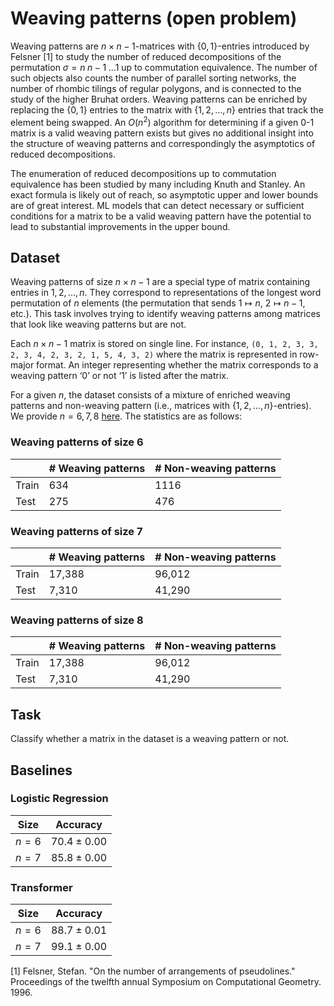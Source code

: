 # Weaving patterns (open problem)

Weaving patterns are $n \times n-1$-matrices with $\{0,1\}$-entries introduced by Felsner \[1\] to study the number of reduced decompositions of the permutation $\sigma = n \; n-1 \; \ldots 1$ up to commutation equivalence. The number of such objects also counts the number of parallel sorting networks, the number of rhombic tilings of regular polygons, and is connected to the study of the higher Bruhat orders. Weaving patterns can be enriched by replacing the $\{0,1\}$ entries to the matrix with $\{1,2,\dots,n\}$ entries that track the element being swapped. An $O(n^2)$ algorithm for determining if a given 0-1 matrix is a valid weaving pattern exists but gives no additional insight into the structure of weaving patterns and correspondingly the asymptotics of reduced decompositions.

The enumeration of reduced decompositions up to commutation equivalence has been studied by many including Knuth and Stanley. An exact formula is likely out of reach, so asymptotic upper and lower bounds are of great interest. ML models that can detect necessary or sufficient conditions for a matrix to be a valid weaving pattern have the potential to lead to substantial improvements in the upper bound.

## Dataset 

Weaving patterns of size $n \times n − 1$ are a special type of matrix containing entries in ${1, 2, . . . , n}$. They correspond to representations of the longest word permutation of $n$ elements (the permutation that sends $1 \mapsto n$, $2 \mapsto n − 1$, etc.). This task involves trying to identify weaving patterns among matrices that look like weaving patterns but are not.

Each $n \times n − 1$ matrix is stored on single line. For instance,
`(0, 1, 2, 3, 3, 2, 3, 4, 2, 3, 2, 1, 5, 4, 3, 2)`
where the matrix is represented in row-major format. An integer representing whether the matrix corresponds to a weaving pattern ‘0’ or not ‘1’ is listed after the matrix.

For a given $n$, the dataset consists of a mixture of enriched weaving patterns and non-weaving pattern (i.e., matrices with $\{1, 2, \ldots, n\}$-entries). We provide $n = 6, 7, 8$ [here](https://drive.google.com/file/d/1HsWuHpTkCOtpyTG2dFH49jzkKIZYwKG8/view?usp=sharing). The statistics are as follows:

### Weaving patterns of size $6$
|| # Weaving patterns | # Non-weaving patterns | 
|----------|----------|-----------|
| Train | 634 | 1116 |
| Test  | 275 | 476 |

### Weaving patterns of size $7$
|| # Weaving patterns | # Non-weaving patterns | 
|----------|----------|-----------|
| Train | 17,388 | 96,012 |
| Test  | 7,310 | 41,290 |

### Weaving patterns of size $8$
|| # Weaving patterns | # Non-weaving patterns | 
|----------|----------|-----------|
| Train | 17,388 | 96,012 |
| Test  | 7,310 | 41,290 |

## Task
Classify whether a matrix in the dataset is a weaving pattern or not. 

## Baselines

### Logistic Regression

| Size | Accuracy | 
|----------|----------|
| $n= 6$ | $70.4 \pm 0.00$ |
| $n= 7$  | $85.8 \pm 0.00$ |

### Transformer

| Size | Accuracy | 
|----------|----------|
| $n= 6$ | $88.7 \pm 0.01$ |
| $n= 7$  | $99.1 \pm 0.00$ |

\[1\] Felsner, Stefan. "On the number of arrangements of pseudolines." Proceedings of the twelfth annual Symposium on Computational Geometry. 1996.
